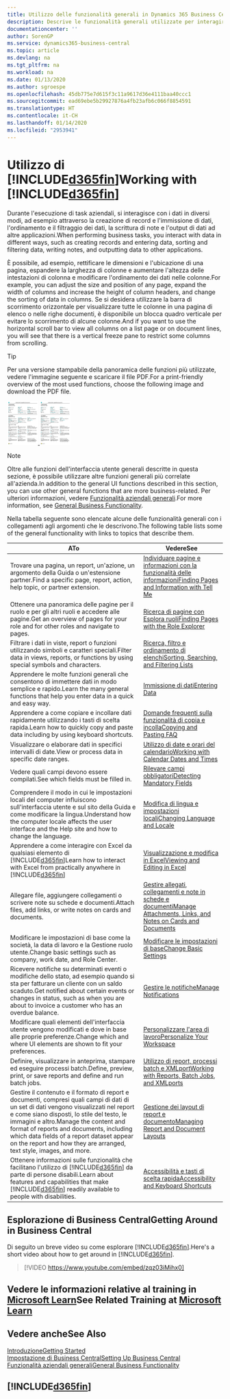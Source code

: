 ```yaml
---
title: Utilizzo delle funzionalità generali in Dynamics 365 Business Central | Documenti Microsoft
description: Descrive le funzionalità generali utilizzate per interagire con i dati in Business Central, ad esempio per immettere valori, ordinare dati e modificare le visualizzazioni.
documentationcenter: ''
author: SorenGP
ms.service: dynamics365-business-central
ms.topic: article
ms.devlang: na
ms.tgt_pltfrm: na
ms.workload: na
ms.date: 01/13/2020
ms.author: sgroespe
ms.openlocfilehash: 45db775e7d615f3c11a9617d36e4111baa40ccc1
ms.sourcegitcommit: ead69ebe5b29927876a4fb23afb6c066f8854591
ms.translationtype: HT
ms.contentlocale: it-CH
ms.lasthandoff: 01/14/2020
ms.locfileid: "2953941"
---
```

# <a name="working-with-included365finincludesd365fin_mdmd"></a><span data-ttu-id="19f5b-103">Utilizzo di [!INCLUDE[d365fin](includes/d365fin_md.md)]</span><span class="sxs-lookup"><span data-stu-id="19f5b-103">Working with [!INCLUDE[d365fin](includes/d365fin_md.md)]</span></span>
<span data-ttu-id="19f5b-104">Durante l'esecuzione di task aziendali, si interagisce con i dati in diversi modi, ad esempio attraverso la creazione di record e l'immissione di dati, l'ordinamento e il filtraggio dei dati, la scrittura di note e l'output di dati ad altre applicazioni.</span><span class="sxs-lookup"><span data-stu-id="19f5b-104">When performing business tasks, you interact with data in different ways, such as creating records and entering data, sorting and filtering data, writing notes, and outputting data to other applications.</span></span>

<span data-ttu-id="19f5b-105">È possibile, ad esempio, rettificare le dimensioni e l'ubicazione di una pagina, espandere la larghezza di colonne e aumentare l'altezza delle intestazioni di colonna e modificare l'ordinamento dei dati nelle colonne.</span><span class="sxs-lookup"><span data-stu-id="19f5b-105">For example, you can adjust the size and position of any page, expand the width of columns and increase the height of column headers, and change the sorting of data in columns.</span></span> <span data-ttu-id="19f5b-106">Se si desidera utilizzare la barra di scorrimento orizzontale per visualizzare tutte le colonne in una pagina di elenco o nelle righe documenti, è disponibile un blocca quadro verticale per evitare lo scorrimento di alcune colonne.</span><span class="sxs-lookup"><span data-stu-id="19f5b-106">And if you want to use the horizontal scroll bar to view all columns on a list page or on document lines, you will see that there is a vertical freeze pane to restrict some columns from scrolling.</span></span>

> [!TIP]
> <span data-ttu-id="19f5b-107">Per una versione stampabile della panoramica delle funzioni più utilizzate, vedere l'immagine seguente e scaricare il file PDF.</span><span class="sxs-lookup"><span data-stu-id="19f5b-107">For a print-friendly overview of the most used functions, choose the following image and download the PDF file.</span></span>
>
> <span data-ttu-id="19f5b-108">[ ![](media/cheat_sheet_inline.png) ](media/cheat_sheet.pdf)</span><span class="sxs-lookup"><span data-stu-id="19f5b-108">[ ![](media/cheat_sheet_inline.png) ](media/cheat_sheet.pdf)</span></span>

> [!NOTE]
> <span data-ttu-id="19f5b-109">Oltre alle funzioni dell'interfaccia utente generali descritte in questa sezione, è possibile utilizzare altre funzioni generali più correlate all'azienda.</span><span class="sxs-lookup"><span data-stu-id="19f5b-109">In addition to the general UI functions described in this section, you can use other general functions that are more business-related.</span></span> <span data-ttu-id="19f5b-110">Per ulteriori informazioni, vedere [Funzionalità aziendali generali](ui-across-business-areas.md).</span><span class="sxs-lookup"><span data-stu-id="19f5b-110">For more information, see [General Business Functionality](ui-across-business-areas.md).</span></span>

<span data-ttu-id="19f5b-111">Nella tabella seguente sono elencate alcune delle funzionalità generali con i collegamenti agli argomenti che le descrivono.</span><span class="sxs-lookup"><span data-stu-id="19f5b-111">The following table lists some of the general functionality with links to topics that describe them.</span></span>

| <span data-ttu-id="19f5b-112">A</span><span class="sxs-lookup"><span data-stu-id="19f5b-112">To</span></span> | <span data-ttu-id="19f5b-113">Vedere</span><span class="sxs-lookup"><span data-stu-id="19f5b-113">See</span></span> |
| --- | --- |
|<span data-ttu-id="19f5b-114">Trovare una pagina, un report, un'azione, un argomento della Guida o un'estensione partner.</span><span class="sxs-lookup"><span data-stu-id="19f5b-114">Find a specific page, report, action, help topic, or partner extension.</span></span> |[<span data-ttu-id="19f5b-115">Individuare pagine e informazioni con la funzionalità delle informazioni</span><span class="sxs-lookup"><span data-stu-id="19f5b-115">Finding Pages and Information with Tell Me</span></span>](ui-search.md) |
|<span data-ttu-id="19f5b-116">Ottenere una panoramica delle pagine per il ruolo e per gli altri ruoli e accedere alle pagine.</span><span class="sxs-lookup"><span data-stu-id="19f5b-116">Get an overview of pages for your role and for other roles and navigate to pages.</span></span>|[<span data-ttu-id="19f5b-117">Ricerca di pagine con Esplora ruoli</span><span class="sxs-lookup"><span data-stu-id="19f5b-117">Finding Pages with the Role Explorer</span></span>](ui-role-explorer.md)|
| <span data-ttu-id="19f5b-118">Filtrare i dati in viste, report o funzioni utilizzando simboli e caratteri speciali.</span><span class="sxs-lookup"><span data-stu-id="19f5b-118">Filter data in views, reports, or functions by using special symbols and characters.</span></span> |[<span data-ttu-id="19f5b-119">Ricerca, filtro e ordinamento di elenchi</span><span class="sxs-lookup"><span data-stu-id="19f5b-119">Sorting, Searching, and Filtering Lists</span></span>](ui-enter-criteria-filters.md) |
|<span data-ttu-id="19f5b-120">Apprendere le molte funzioni generali che consentono di immettere dati in modo semplice e rapido.</span><span class="sxs-lookup"><span data-stu-id="19f5b-120">Learn the many general functions that help you enter data in a quick and easy way.</span></span>|[<span data-ttu-id="19f5b-121">Immissione di dati</span><span class="sxs-lookup"><span data-stu-id="19f5b-121">Entering Data</span></span>](ui-enter-data.md)|
|<span data-ttu-id="19f5b-122">Apprendere a come copiare e incollare dati rapidamente utilizzando i tasti di scelta rapida.</span><span class="sxs-lookup"><span data-stu-id="19f5b-122">Learn how to quickly copy and paste data including by using keyboard shortcuts.</span></span>|[<span data-ttu-id="19f5b-123">Domande frequenti sulla funzionalità di copia e incolla</span><span class="sxs-lookup"><span data-stu-id="19f5b-123">Copying and Pasting FAQ</span></span>](ui-copy-paste.md)|
| <span data-ttu-id="19f5b-124">Visualizzare o elaborare dati in specifici intervalli di date.</span><span class="sxs-lookup"><span data-stu-id="19f5b-124">View or process data in specific date ranges.</span></span> |[<span data-ttu-id="19f5b-125">Utilizzo di date e orari del calendario</span><span class="sxs-lookup"><span data-stu-id="19f5b-125">Working with Calendar Dates and Times</span></span>](ui-enter-date-ranges.md) |
| <span data-ttu-id="19f5b-126">Vedere quali campi devono essere compilati.</span><span class="sxs-lookup"><span data-stu-id="19f5b-126">See which fields must be filled in.</span></span> |[<span data-ttu-id="19f5b-127">Rilevare campi obbligatori</span><span class="sxs-lookup"><span data-stu-id="19f5b-127">Detecting Mandatory Fields</span></span>](ui-mandatory-fields.md) |
|<span data-ttu-id="19f5b-128">Comprendere il modo in cui le impostazioni locali del computer influiscono sull'interfaccia utente e sul sito della Guida e come modificare la lingua.</span><span class="sxs-lookup"><span data-stu-id="19f5b-128">Understand how the computer locale affects the user interface and the Help site and how to change the language.</span></span>|[<span data-ttu-id="19f5b-129">Modifica di lingua e impostazioni locali</span><span class="sxs-lookup"><span data-stu-id="19f5b-129">Changing Language and Locale</span></span>](about-locale-language.md)|
|<span data-ttu-id="19f5b-130">Apprendere a come interagire con Excel da qualsiasi elemento di [!INCLUDE[d365fin](includes/d365fin_md.md)]</span><span class="sxs-lookup"><span data-stu-id="19f5b-130">Learn how to interact with Excel from practically anywhere in [!INCLUDE[d365fin](includes/d365fin_md.md)]</span></span>|[<span data-ttu-id="19f5b-131">Visualizzazione e modifica in Excel</span><span class="sxs-lookup"><span data-stu-id="19f5b-131">Viewing and Editing in Excel</span></span>](across-work-with-excel.md)|
|<span data-ttu-id="19f5b-132">Allegare file, aggiungere collegamenti o scrivere note su schede e documenti.</span><span class="sxs-lookup"><span data-stu-id="19f5b-132">Attach files, add links, or write notes on cards and documents.</span></span>|[<span data-ttu-id="19f5b-133">Gestire allegati, collegamenti e note in schede e documenti</span><span class="sxs-lookup"><span data-stu-id="19f5b-133">Manage Attachments, Links, and Notes on Cards and Documents</span></span>](ui-how-add-link-to-record.md)|
| <span data-ttu-id="19f5b-134">Modificare le impostazioni di base come la società, la data di lavoro e la Gestione ruolo utente.</span><span class="sxs-lookup"><span data-stu-id="19f5b-134">Change basic settings such as company, work date, and Role Center.</span></span> |[<span data-ttu-id="19f5b-135">Modificare le impostazioni di base</span><span class="sxs-lookup"><span data-stu-id="19f5b-135">Change Basic Settings</span></span>](ui-change-basic-settings.md) |
|<span data-ttu-id="19f5b-136">Ricevere notifiche su determinati eventi o modifiche dello stato, ad esempio quando si sta per fatturare un cliente con un saldo scaduto.</span><span class="sxs-lookup"><span data-stu-id="19f5b-136">Get notified about certain events or changes in status, such as when you are about to invoice a customer who has an overdue balance.</span></span>|[<span data-ttu-id="19f5b-137">Gestire le notifiche</span><span class="sxs-lookup"><span data-stu-id="19f5b-137">Manage Notifications</span></span>](ui-smart-notifications.md)|
| <span data-ttu-id="19f5b-138">Modificare quali elementi dell'interfaccia utente vengono modificati e dove in base alle proprie preferenze.</span><span class="sxs-lookup"><span data-stu-id="19f5b-138">Change which and where UI elements are shown to fit your preferences.</span></span>|[<span data-ttu-id="19f5b-139">Personalizzare l'area di lavoro</span><span class="sxs-lookup"><span data-stu-id="19f5b-139">Personalize Your Workspace</span></span>](ui-personalization-user.md) |
|<span data-ttu-id="19f5b-140">Definire, visualizzare in anteprima, stampare ed eseguire processi batch.</span><span class="sxs-lookup"><span data-stu-id="19f5b-140">Define, preview, print, or save reports and define and run batch jobs.</span></span>|[<span data-ttu-id="19f5b-141">Utilizzo di report, processi batch e XMLport</span><span class="sxs-lookup"><span data-stu-id="19f5b-141">Working with Reports, Batch Jobs, and XMLports</span></span>](ui-work-report.md)|
| <span data-ttu-id="19f5b-142">Gestire il contenuto e il formato di report e documenti, compresi quali campi di dati di un set di dati vengono visualizzati nel report e come siano disposti, lo stile del testo, le immagini e altro.</span><span class="sxs-lookup"><span data-stu-id="19f5b-142">Manage the content and format of reports and documents, including which data fields of a report dataset appear on the report and how they are arranged, text style, images, and more.</span></span>|[<span data-ttu-id="19f5b-143">Gestione dei layout di report e documento</span><span class="sxs-lookup"><span data-stu-id="19f5b-143">Managing Report and Document Layouts</span></span>](ui-manage-report-layouts.md) |
|<span data-ttu-id="19f5b-144">Ottenere informazioni sulle funzionalità che facilitano l'utilizzo di [!INCLUDE[d365fin](includes/d365fin_md.md)] da parte di persone disabili.</span><span class="sxs-lookup"><span data-stu-id="19f5b-144">Learn about features and capabilities that make [!INCLUDE[d365fin](includes/d365fin_md.md)] readily available to people with disabilities.</span></span>|[<span data-ttu-id="19f5b-145">Accessibilità e tasti di scelta rapida</span><span class="sxs-lookup"><span data-stu-id="19f5b-145">Accessibility and Keyboard Shortcuts</span></span>](ui-accessibility.md)|

## <a name="getting-around-in-business-central"></a><span data-ttu-id="19f5b-146">Esplorazione di Business Central</span><span class="sxs-lookup"><span data-stu-id="19f5b-146">Getting Around in Business Central</span></span>
<span data-ttu-id="19f5b-147">Di seguito un breve video su come esplorare [!INCLUDE[d365fin](includes/d365fin_md.md)].</span><span class="sxs-lookup"><span data-stu-id="19f5b-147">Here's a short video about how to get around in [!INCLUDE[d365fin](includes/d365fin_md.md)].</span></span>

> [!VIDEO https://www.youtube.com/embed/zqz03iMihx0]

## <a name="see-related-training-at-microsoft-learnlearnpathswork-pro-data-dynamics-365-business-central"></a><span data-ttu-id="19f5b-148">Vedere le informazioni relative al training in [Microsoft Learn](/learn/paths/work-pro-data-dynamics-365-business-central/)</span><span class="sxs-lookup"><span data-stu-id="19f5b-148">See Related Training at [Microsoft Learn](/learn/paths/work-pro-data-dynamics-365-business-central/)</span></span>

## <a name="see-also"></a><span data-ttu-id="19f5b-149">Vedere anche</span><span class="sxs-lookup"><span data-stu-id="19f5b-149">See Also</span></span>
[<span data-ttu-id="19f5b-150">Introduzione</span><span class="sxs-lookup"><span data-stu-id="19f5b-150">Getting Started</span></span>](product-get-started.md)  
[<span data-ttu-id="19f5b-151">Impostazione di Business Central</span><span class="sxs-lookup"><span data-stu-id="19f5b-151">Setting Up Business Central</span></span>](setup.md)  
[<span data-ttu-id="19f5b-152">Funzionalità aziendali generali</span><span class="sxs-lookup"><span data-stu-id="19f5b-152">General Business Functionality</span></span>](ui-across-business-areas.md)  

## [!INCLUDE[d365fin](includes/free_trial_md.md)]
